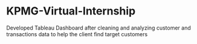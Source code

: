 # KPMG-Virtual-Internship
Developed Tableau Dashboard after cleaning and analyzing customer and transactions data to help the client find target customers
